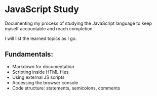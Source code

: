# JavaScript Study

Documenting my process of studying the JavaScript language to keep myself accountable and reach completion.

I will list the learned topics as I go.

## Fundamentals:

- Markdown for documentation
- Scripting inside HTML files
- Using external JS scripts
- Accessing the browser console
- Code structure: statements, semicolons, comments